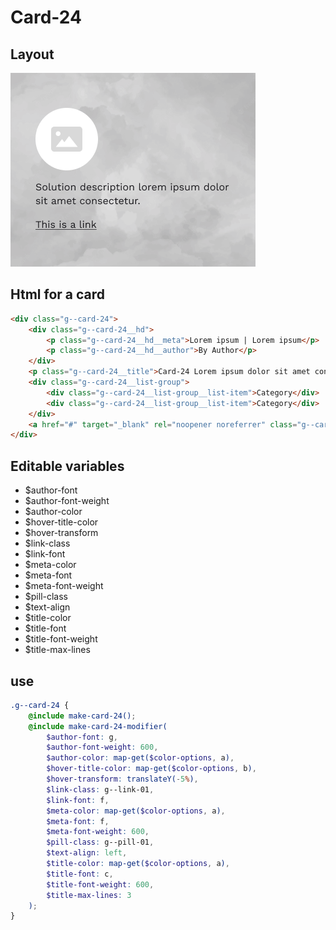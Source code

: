 # Card-24

## Layout

![alt text][card-24]

[card-24]: /src/img/global-components/card/card-24.png

## Html for a card

```html
<div class="g--card-24">
    <div class="g--card-24__hd">
        <p class="g--card-24__hd__meta">Lorem ipsum | Lorem ipsum</p>
        <p class="g--card-24__hd__author">By Author</p>
    </div>
    <p class="g--card-24__title">Card-24 Lorem ipsum dolor sit amet consectetur. Sed pulvinar odio velit fermentum etiam consectetur pretium fringilla metus.</p>
    <div class="g--card-24__list-group">
        <div class="g--card-24__list-group__list-item">Category</div>
        <div class="g--card-24__list-group__list-item">Category</div>
    </div>
    <a href="#" target="_blank" rel="noopener noreferrer" class="g--card-24__link">This is a link</a>
</div>
```

## Editable variables

-   $author-font
-   $author-font-weight
-   $author-color
-   $hover-title-color
-   $hover-transform
-   $link-class
-   $link-font
-   $meta-color
-   $meta-font
-   $meta-font-weight
-   $pill-class
-   $text-align
-   $title-color
-   $title-font
-   $title-font-weight
-   $title-max-lines

## use

```scss
.g--card-24 {
    @include make-card-24();
    @include make-card-24-modifier(
        $author-font: g,
        $author-font-weight: 600,
        $author-color: map-get($color-options, a),
        $hover-title-color: map-get($color-options, b),
        $hover-transform: translateY(-5%),
        $link-class: g--link-01,
        $link-font: f,
        $meta-color: map-get($color-options, a),
        $meta-font: f,
        $meta-font-weight: 600,
        $pill-class: g--pill-01,
        $text-align: left,
        $title-color: map-get($color-options, a),
        $title-font: c,
        $title-font-weight: 600,
        $title-max-lines: 3
    );
}
```

